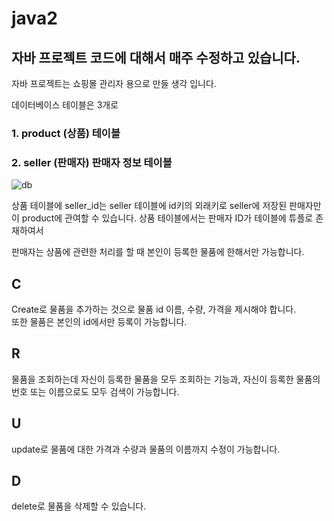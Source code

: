 # java2
자바 프로젝트 코드에 대해서 매주 수정하고 있습니다.
----------
자바 프로젝트는 쇼핑몰 관리자 용으로 만들 생각 입니다.

데이터베이스 테이블은 3개로
### 1. product (상품) 테이블   
### 2. seller (판매자) 판매자 정보 테이블   
![db](https://user-images.githubusercontent.com/95335311/173225008-56d7ebc1-60dd-4558-aa7c-4ddbe74655e2.png)   

상품 테이블에 seller_id는  seller 테이블에 id키의 외래키로 seller에 저장된 판매자만이 product에 관여할 수 있습니다.
상품 테이블에서는 판매자 ID가 테이블에 튜플로 존재하여서   

판매자는 상품에 관련한 처리를 할 때 본인이 등록한 물품에 한해서만 가능합니다.   

## C
Create로 물품을 추가하는 것으로 물품 id 이름, 수량, 가격을 제시해야 합니다.   
또한 물품은 본인의 id에서만 등록이 가능합니다.

## R
물품을 조회하는데 자신이 등록한 물품을 모두 조회하는 기능과, 자신이 등록한 물품의 번호 또는 이름으로도 모두 검색이 가능합니다. 
## U
update로 물품에 대한 가격과 수량과 물품의 이름까지 수정이 가능합니다.  
## D
delete로 물품을 삭제할 수 있습니다.
